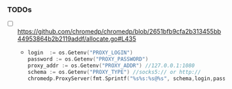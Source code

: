 

### TODOs
- [ ] https://github.com/chromedp/chromedp/blob/2651bfb9cfa2b313455bb44953864b2b2119addf/allocate.go#L435
  - ```go
    login  := os.Getenv("PROXY_LOGIN")
    password := os.Getenv("PROXY_PASSWORD")
    proxy_addr := os.Getenv("PROXY_ADDR") //127.0.0.1:1080
    schema := os.Getenv("PROXY_TYPE") //socks5:// or http://
    chromedp.ProxyServer(fmt.Sprintf("%s%s:%s@%s", schema,login,password,proxy_addr))
    ```

